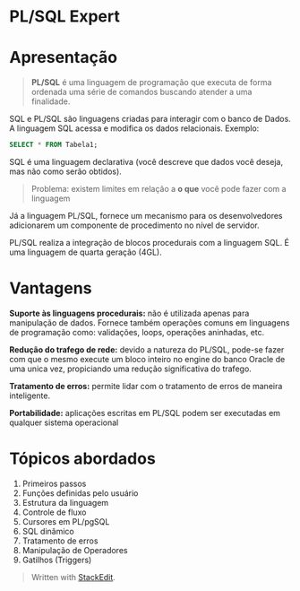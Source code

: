 
PL/SQL Expert
==========

# Apresentação
> **PL/SQL** é uma linguagem de programação que executa de forma ordenada uma série de comandos buscando atender a uma finalidade.

SQL e PL/SQL são linguagens criadas para interagir com o banco de Dados. A linguagem SQL acessa e modifica os dados relacionais. Exemplo: 
```sql
SELECT * FROM Tabela1;
```
SQL é uma linguagem declarativa (você descreve que dados você deseja, mas não como serão obtidos).

> Problema: existem limites em relação a **o que** você pode fazer com a linguagem

Já a linguagem PL/SQL, fornece um mecanismo para os desenvolvedores adicionarem um componente de procedimento no nível de servidor. 

PL/SQL realiza a integração de blocos procedurais com a linguagem SQL. É uma linguagem de quarta geração (4GL).

# Vantagens
**Suporte às linguagens procedurais:** não é utilizada apenas para manipulação de dados. Fornece também operações comuns em linguagens de programação como: validações, loops, operações aninhadas, etc.
	
**Redução do trafego de rede:** devido a natureza do PL/SQL, pode-se fazer com que o mesmo execute um bloco inteiro no engine do banco Oracle de uma unica vez, propiciando uma redução significativa do trafego.

**Tratamento de erros:** permite lidar com o tratamento de erros de maneira inteligente.

**Portabilidade:** aplicações escritas em PL/SQL podem ser executadas em qualquer sistema operacional

# Tópicos abordados

 1. Primeiros passos
 2. Funções definidas pelo usuário
 2. Estrutura da linguagem
 3. Controle de fluxo
 4. Cursores em PL/pgSQL
 5. SQL dinâmico
 6. Tratamento de erros
 7. Manipulação de Operadores
 8. Gatilhos (Triggers)

> Written with [StackEdit](https://stackedit.io/).